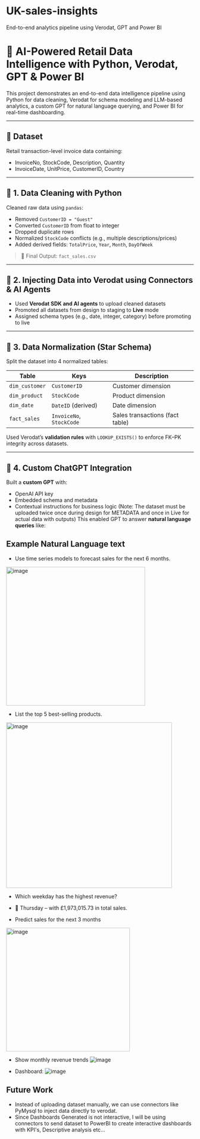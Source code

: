 # UK-sales-insights
End-to-end analytics pipeline using Verodat, GPT and Power BI
# 🧠 AI-Powered Retail Data Intelligence with Python, Verodat, GPT & Power BI

This project demonstrates an end-to-end data intelligence pipeline using Python for data cleaning, Verodat for schema modeling and LLM-based analytics, a custom GPT for natural language querying, and Power BI for real-time dashboarding.

---

## 📂 Dataset

Retail transaction-level invoice data containing:
- InvoiceNo, StockCode, Description, Quantity
- InvoiceDate, UnitPrice, CustomerID, Country

---

## 🧹 1. Data Cleaning with Python

Cleaned raw data using `pandas`:

- Removed `CustomerID = "Guest"`
- Converted `CustomerID` from float to integer
- Dropped duplicate rows
- Normalized `StockCode` conflicts (e.g., multiple descriptions/prices)
- Added derived fields: `TotalPrice`, `Year`, `Month`, `DayOfWeek`

> 📄 Final Output: `fact_sales.csv`

---

## 🔗 2. Injecting Data into Verodat using Connectors & AI Agents

- Used **Verodat SDK and AI agents** to upload cleaned datasets
- Promoted all datasets from design to staging to **Live** mode
- Assigned schema types (e.g., date, integer, category) before promoting to live

---

## 🧱 3. Data Normalization (Star Schema)

Split the dataset into 4 normalized tables:

| Table         | Keys                       | Description                      |
|---------------|----------------------------|----------------------------------|
| `dim_customer`| `CustomerID`               | Customer dimension               |
| `dim_product` | `StockCode`                | Product dimension                |
| `dim_date`    | `DateID` (derived)         | Date dimension                   |
| `fact_sales`  | `InvoiceNo`, `StockCode`   | Sales transactions (fact table)  |

Used Verodat’s **validation rules** with `LOOKUP_EXISTS()` to enforce FK–PK integrity across datasets.

---

## 🧠 4. Custom ChatGPT Integration

Built a **custom GPT** with:
- OpenAI API key
- Embedded schema and metadata
- Contextual instructions for business logic
(Note: The dataset must be uploaded twice once during design for METADATA and once in Live for actual data with outputs)
This enabled GPT to answer **natural language queries** like:

## Example Natural Language text
- Use time series models to forecast sales for the next 6 months.
<img width="373" alt="image" src="https://github.com/user-attachments/assets/62c330f3-5069-4d02-b880-25398a9e6aa4" />

- List the top 5 best-selling products.
<img width="445" alt="image" src="https://github.com/user-attachments/assets/0b6ee5ec-c1cf-4f96-9928-1d4e92cc0568" />

- Which weekday has the highest revenue?

- 📅 Thursday – with £1,973,015.73 in total sales.
- Predict sales for the next 3 months
<img width="332" alt="image" src="https://github.com/user-attachments/assets/151173a8-54e4-4523-b8f0-c15f70d79ab5" />

- Show monthly revenue trends
![image](https://github.com/user-attachments/assets/a97587db-3027-40f0-9c00-2b0345a9d79c)

- Dashboard:
![image](https://github.com/user-attachments/assets/efdbbdab-db1a-4c9c-b910-d3b29d9540a5)



## Future Work

- Instead of uploading dataset manually,  we can use connectors like PyMysql to inject data directly to verodat.
- Since Dashboards Generated is not interactive, I will be using connectors to send dataset to PowerBI to create interactive dashboards with KPI's, Descriptive analysis etc...
